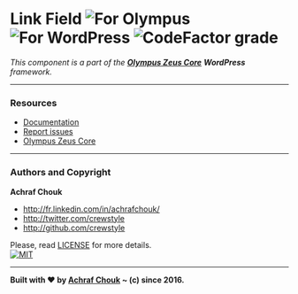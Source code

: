 # Link Field ![For Olympus](https://img.shields.io/badge/for-Olympus-44cc11.svg?style=flat-square) ![For WordPress](https://img.shields.io/badge/for-WordPress-00aadc.svg?style=flat-square) ![CodeFactor grade](https://www.codefactor.io/repository/github/GetOlympus/olympus-link-field/badge?style=flat-square)

_This component is a part of the [**Olympus Zeus Core**](https://github.com/GetOlympus/Zeus-Core) **WordPress** framework._  

---

### Resources

  + [Documentation](https://olympus.readme.io/v1.0/docs/link-field)
  + [Report issues](https://github.com/GetOlympus/olympus-link-field/issues)
  + [Olympus Zeus Core](https://github.com/GetOlympus/Zeus-Core)

---

### Authors and Copyright

**Achraf Chouk**

+ http://fr.linkedin.com/in/achrafchouk/
+ http://twitter.com/crewstyle
+ http://github.com/crewstyle

Please, read [LICENSE](https://github.com/GetOlympus/olympus-link-field/blob/master/LICENSE "LICENSE") for more details.  
[![MIT](https://img.shields.io/badge/license-MIT_License-blue.svg?style=flat-square)](http://opensource.org/licenses/MIT "MIT")  

---

**Built with ♥ by [Achraf Chouk](http://github.com/crewstyle "Achraf Chouk") ~ (c) since 2016.**
